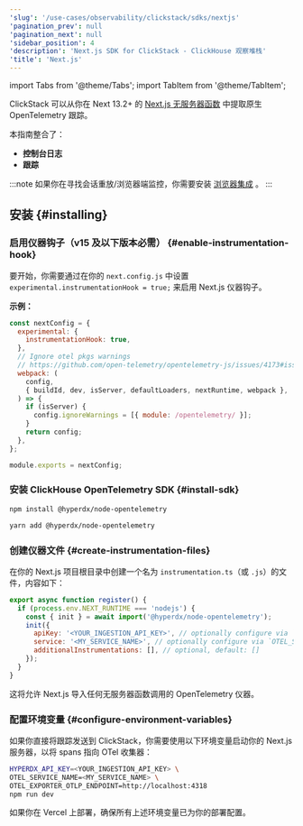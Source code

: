 ```yaml
---
'slug': '/use-cases/observability/clickstack/sdks/nextjs'
'pagination_prev': null
'pagination_next': null
'sidebar_position': 4
'description': 'Next.js SDK for ClickStack - ClickHouse 观察堆栈'
'title': 'Next.js'
---
```


import Tabs from '@theme/Tabs';
import TabItem from '@theme/TabItem';

ClickStack 可以从你在 Next 13.2+ 的 [Next.js 无服务器函数](https://nextjs.org/docs/pages/building-your-application/optimizing/open-telemetry#manual-opentelemetry-configuration) 中提取原生 OpenTelemetry 跟踪。

本指南整合了：

- **控制台日志**
- **跟踪**

:::note
如果你在寻找会话重放/浏览器端监控，你需要安装 [浏览器集成](/use-cases/observability/clickstack/sdks/browser) 。
:::

## 安装 {#installing}

### 启用仪器钩子（v15 及以下版本必需） {#enable-instrumentation-hook}

要开始，你需要通过在你的 `next.config.js` 中设置 `experimental.instrumentationHook = true;` 来启用 Next.js 仪器钩子。

**示例：**

```js
const nextConfig = {
  experimental: {
    instrumentationHook: true,
  },
  // Ignore otel pkgs warnings 
  // https://github.com/open-telemetry/opentelemetry-js/issues/4173#issuecomment-1822938936
  webpack: (
    config,
    { buildId, dev, isServer, defaultLoaders, nextRuntime, webpack },
  ) => {
    if (isServer) {
      config.ignoreWarnings = [{ module: /opentelemetry/ }];
    }
    return config;
  },
};

module.exports = nextConfig;
```

### 安装 ClickHouse OpenTelemetry SDK {#install-sdk}

<Tabs groupId="npm">
<TabItem value="npm" label="NPM" default>

```bash
npm install @hyperdx/node-opentelemetry 
```

</TabItem>
<TabItem value="yarn" label="Yarn" default>

```bash
yarn add @hyperdx/node-opentelemetry 
```

</TabItem>
</Tabs>

### 创建仪器文件 {#create-instrumentation-files}

在你的 Next.js 项目根目录中创建一个名为 `instrumentation.ts`（或 `.js`）的文件，内容如下：

```js
export async function register() {
  if (process.env.NEXT_RUNTIME === 'nodejs') {
    const { init } = await import('@hyperdx/node-opentelemetry');
    init({
      apiKey: '<YOUR_INGESTION_API_KEY>', // optionally configure via `HYPERDX_API_KEY` env var
      service: '<MY_SERVICE_NAME>', // optionally configure via `OTEL_SERVICE_NAME` env var
      additionalInstrumentations: [], // optional, default: []
    });
  }
}
```

这将允许 Next.js 导入任何无服务器函数调用的 OpenTelemetry 仪器。

### 配置环境变量 {#configure-environment-variables}

如果你直接将跟踪发送到 ClickStack，你需要使用以下环境变量启动你的 Next.js 服务器，以将 spans 指向 OTel 收集器：

```sh copy
HYPERDX_API_KEY=<YOUR_INGESTION_API_KEY> \
OTEL_SERVICE_NAME=<MY_SERVICE_NAME> \
OTEL_EXPORTER_OTLP_ENDPOINT=http://localhost:4318
npm run dev
```

如果你在 Vercel 上部署，确保所有上述环境变量已为你的部署配置。
